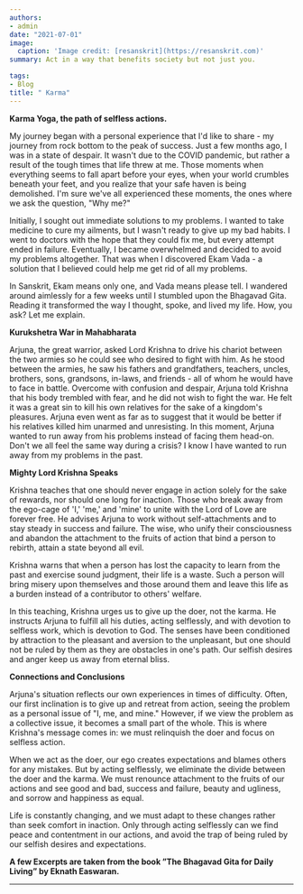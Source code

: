 ```yaml
---
authors:
- admin
date: "2021-07-01"
image:
  caption: 'Image credit: [resanskrit](https://resanskrit.com)'
summary: Act in a way that benefits society but not just you.

tags:
- Blog
title: " Karma"
---
```

**Karma Yoga, the path of selfless actions.**

My journey began with a personal experience that I'd like to share - my journey from rock bottom to the peak of success. Just a few months ago, I was in a state of despair. It wasn't due to the COVID pandemic, but rather a result of the tough times that life threw at me. Those moments when everything seems to fall apart before your eyes, when your world crumbles beneath your feet, and you realize that your safe haven is being demolished. I'm sure we've all experienced these moments, the ones where we ask the question, "Why me?"

Initially, I sought out immediate solutions to my problems. I wanted to take medicine to cure my ailments, but I wasn't ready to give up my bad habits. I went to doctors with the hope that they could fix me, but every attempt ended in failure. Eventually, I became overwhelmed and decided to avoid my problems altogether. That was when I discovered Ekam Vada - a solution that I believed could help me get rid of all my problems.

In Sanskrit, Ekam means only one, and Vada means please tell. I wandered around aimlessly for a few weeks until I stumbled upon the Bhagavad Gita. Reading it transformed the way I thought, spoke, and lived my life. How, you ask? Let me explain.

**Kurukshetra War in Mahabharata**

Arjuna, the great warrior, asked Lord Krishna to drive his chariot between the two armies so he could see who desired to fight with him. As he stood between the armies, he saw his fathers and grandfathers, teachers, uncles, brothers, sons, grandsons, in-laws, and friends - all of whom he would have to face in battle. Overcome with confusion and despair, Arjuna told Krishna that his body trembled with fear, and he did not wish to fight the war. He felt it was a great sin to kill his own relatives for the sake of a kingdom's pleasures. Arjuna even went as far as to suggest that it would be better if his relatives killed him unarmed and unresisting. In this moment, Arjuna wanted to run away from his problems instead of facing them head-on. Don't we all feel the same way during a crisis? I know I have wanted to run away from my problems in the past.

**Mighty Lord Krishna Speaks**

Krishna teaches that one should never engage in action solely for the sake of rewards, nor should one long for inaction. Those who break away from the ego-cage of 'I,' 'me,' and 'mine' to unite with the Lord of Love are forever free. He advises Arjuna to work without self-attachments and to stay steady in success and failure. The wise, who unify their consciousness and abandon the attachment to the fruits of action that bind a person to rebirth, attain a state beyond all evil.

Krishna warns that when a person has lost the capacity to learn from the past and exercise sound judgment, their life is a waste. Such a person will bring misery upon themselves and those around them and leave this life as a burden instead of a contributor to others' welfare.

In this teaching, Krishna urges us to give up the doer, not the karma. He instructs Arjuna to fulfill all his duties, acting selflessly, and with devotion to selfless work, which is devotion to God. The senses have been conditioned by attraction to the pleasant and aversion to the unpleasant, but one should not be ruled by them as they are obstacles in one's path. Our selfish desires and anger keep us away from eternal bliss.

**Connections and Conclusions**

Arjuna's situation reflects our own experiences in times of difficulty. Often, our first inclination is to give up and retreat from action, seeing the problem as a personal issue of "I, me, and mine." However, if we view the problem as a collective issue, it becomes a small part of the whole. This is where Krishna's message comes in: we must relinquish the doer and focus on selfless action.

When we act as the doer, our ego creates expectations and blames others for any mistakes. But by acting selflessly, we eliminate the divide between the doer and the karma. We must renounce attachment to the fruits of our actions and see good and bad, success and failure, beauty and ugliness, and sorrow and happiness as equal.

Life is constantly changing, and we must adapt to these changes rather than seek comfort in inaction. Only through acting selflessly can we find peace and contentment in our actions, and avoid the trap of being ruled by our selfish desires and expectations.

**A few Excerpts are taken from the book ”The Bhagavad Gita for Daily Living” by Eknath Easwaran.**

---



